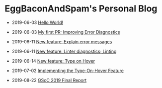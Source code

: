 # EggBaconAndSpam's Personal Blog

- 2019-06-03 [Hello World!](./posts/2019-06-03-Hello%20World!.md)

- 2019-06-03 [My first PR: Improving Error Diagnostics](./posts/2019-06-03-First%20PR.md)

- 2019-06-11 [New feature: Explain error messages](./posts/2019-06-11-Explain.md)

- 2019-06-11 [New feature: Linter diagnostics; Linting](./posts/2019-06-11-Linting.md)

- 2019-06-14 [New feature: Type on Hover](./posts/2019-06-14-Type%20on%20Hover.md)

- 2019-07-02 [Implementing the Type-On-Hover Feature](./posts/2019-07-02-Implementing%20Type-On-Hover.md)

- 2019-08-22 [GSoC 2019 Final Report](./posts/2019-08-xx-final-report.md)
